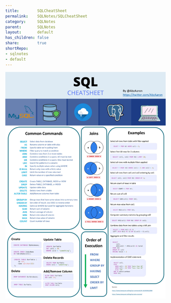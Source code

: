 ```yaml
---  
title:        SQLCheatSheet          
permalink:    SQLNotes/SQLCheatSheet          
category:     SQLNotes          
parent:       SQLNotes          
layout:       default          
has_children: false          
share:        true          
shortRepo:          
- sqlnotes          
- default          
---  
```

  
![CheatSheet.jpeg](..%2Fassets%2Fimages%2FCheatSheet.jpeg)